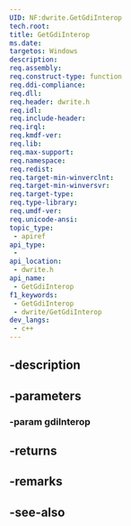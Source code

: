 ```yaml
---
UID: NF:dwrite.GetGdiInterop
tech.root: 
title: GetGdiInterop
ms.date: 
targetos: Windows
description: 
req.assembly: 
req.construct-type: function
req.ddi-compliance: 
req.dll: 
req.header: dwrite.h
req.idl: 
req.include-header: 
req.irql: 
req.kmdf-ver: 
req.lib: 
req.max-support: 
req.namespace: 
req.redist: 
req.target-min-winverclnt: 
req.target-min-winversvr: 
req.target-type: 
req.type-library: 
req.umdf-ver: 
req.unicode-ansi: 
topic_type:
 - apiref
api_type:
 - 
api_location:
 - dwrite.h
api_name:
 - GetGdiInterop
f1_keywords:
 - GetGdiInterop
 - dwrite/GetGdiInterop
dev_langs:
 - c++
---
```


## -description

## -parameters

### -param gdiInterop

## -returns

## -remarks

## -see-also


